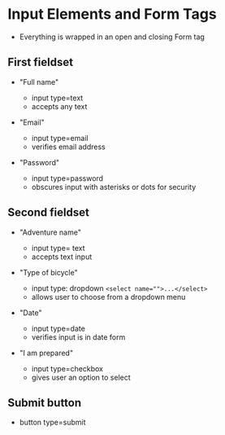 # Input Elements and Form Tags

* Everything is wrapped in an open and closing Form tag

## First fieldset
* "Full name"
    * input type=text
    * accepts any text

* "Email"
    * input type=email
    * verifies email address

* "Password"
    * input type=password
    * obscures input with asterisks or dots for security

## Second fieldset
* "Adventure name"
    * input type= text
    * accepts text input

* "Type of bicycle"
    * input type: dropdown ```<select name="">...</select>```
    * allows user to choose from a dropdown menu

* "Date"
    * input type=date
    * verifies input is in date form

* "I am prepared"
    * input type=checkbox
    * gives user an option to select

## Submit button
* button type=submit